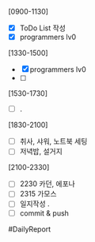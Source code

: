 [0900-1130]
- [x] ToDo List 작성
- [x] programmers lv0

[1330-1500]
- [x]  programmers lv0
- [ ] 

[1530-1730]
- [ ] .

[1830-2100]
- [ ] 취사, 샤워, 노트북 세팅
- [ ] 저녁밥, 설거지 

[2100-2330]
- [ ] 2230 카던, 에포나 
- [ ] 2315 가모스 
- [ ] 일지작성
	.
- [ ] commit & push

#DailyReport 